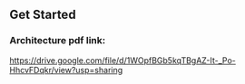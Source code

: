 ## Get Started

### Architecture pdf link:

https://drive.google.com/file/d/1WOpfBGb5kqTBgAZ-It-_Po-HhcvFDqkr/view?usp=sharing
